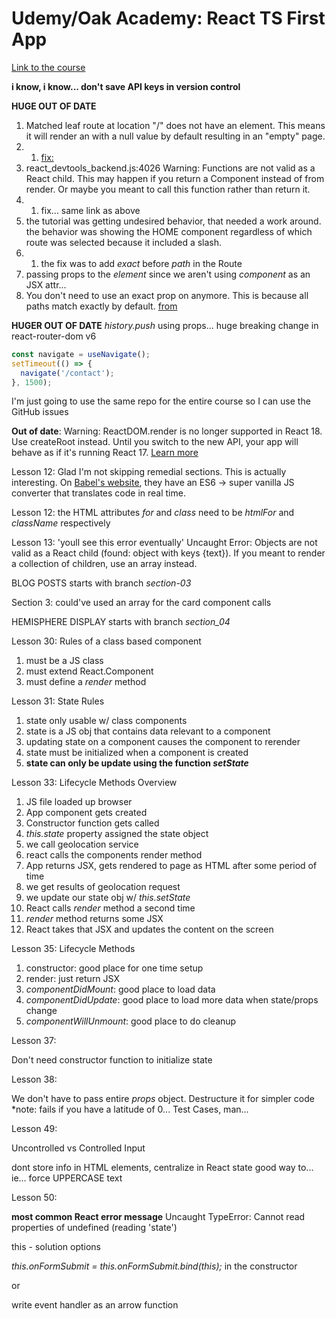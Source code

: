 # Udemy/Oak Academy: React TS First App

[Link to the course](https://www.udemy.com/course/typescript-react-js-course-with-react-typescript-project)

**i know, i know... don't save API keys in version control**

**HUGE OUT OF DATE**

1. Matched leaf route at location "/" does not have an element. This means it will render an <Outlet /> with a null value by default resulting in an "empty" page.
1. 1. [fix: ](https://stackoverflow.com/questions/69854011/matched-leaf-route-at-location-does-not-have-an-element)
1. react_devtools_backend.js:4026 Warning: Functions are not valid as a React child. This may happen if you return a Component instead of <Component /> from render. Or maybe you meant to call this function rather than return it.
1. 1. fix... same link as above
1. the tutorial was getting undesired behavior, that needed a work around. the behavior was showing the HOME component regardless of which route was selected because it included a slash.
1. 1. the fix was to add _exact_ before _path_ in the Route
1. passing props to the _element_ since we aren't using _component_ as an JSX attr...
1. You don't need to use an exact prop on <Route path="/"> anymore. This is because all <Route> paths match exactly by default. [from](https://reacttraining.com/blog/react-router-v6-pre/)

**HUGER OUT OF DATE**
_history.push_ using props... huge breaking change in react-router-dom v6

```js
const navigate = useNavigate();
setTimeout(() => {
  navigate('/contact');
}, 1500);
```

I'm just going to use the same repo for the entire course so I can use the GitHub issues

**Out of date**: Warning: ReactDOM.render is no longer supported in React 18. Use createRoot instead. Until you switch to the new API, your app will behave as if it's running React 17. [Learn more](https://reactjs.org/link/switch-to-createroot)

Lesson 12: Glad I'm not skipping remedial sections. This is actually interesting. On [Babel's website](https://babeljs.io/repl), they have an ES6 -> super vanilla JS converter that translates code in real time.

Lesson 12: the HTML attributes _for_ and _class_ need to be _htmlFor_ and _className_ respectively

Lesson 13: 'youll see this error eventually' Uncaught Error: Objects are not valid as a React child (found: object with keys {text}). If you meant to render a collection of children, use an array instead.

BLOG POSTS starts with branch _section-03_

Section 3: could've used an array for the card component calls

HEMISPHERE DISPLAY starts with branch _section_04_

Lesson 30: Rules of a class based component

1. must be a JS class
1. must extend React.Component
1. must define a _render_ method

Lesson 31: State Rules

1. state only usable w/ class components
1. state is a JS obj that contains data relevant to a component
1. updating state on a component causes the component to rerender
1. state must be initialized when a component is created
1. **state can only be update using the function _setState_**

Lesson 33: Lifecycle Methods Overview

1. JS file loaded up browser
1. App component gets created
1. Constructor function gets called
1. _this.state_ property assigned the state object
1. we call geolocation service
1. react calls the components render method
1. App returns JSX, gets rendered to page as HTML
   after some period of time
1. we get results of geolocation request
1. we update our state obj w/ _this.setState_
1. React calls _render_ method a second time
1. _render_ method returns some JSX
1. React takes that JSX and updates the content on the screen

Lesson 35: Lifecycle Methods

1. constructor: good place for one time setup
1. render: just return JSX
1. _componentDidMount_: good place to load data
1. _componentDidUpdate_: good place to load more data when state/props change
1. _componentWillUnmount_: good place to do cleanup

Lesson 37:

Don't need constructor function to initialize state

Lesson 38:

We don't have to pass entire _props_ object. Destructure it for simpler code
\*note: fails if you have a latitude of 0... Test Cases, man...

Lesson 49:

Uncontrolled vs Controlled Input

dont store info in HTML elements, centralize in React state
good way to... ie... force UPPERCASE text

Lesson 50:

**most common React error message** Uncaught TypeError: Cannot read properties of undefined (reading 'state')

this - solution options

_this.onFormSubmit = this.onFormSubmit.bind(this);_ in the constructor

or

write event handler as an arrow function
